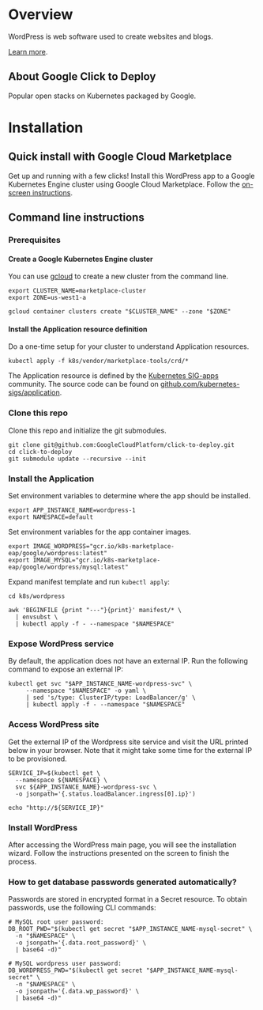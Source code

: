# Overview

WordPress is web software used to create websites and blogs.

[Learn more](https://wordpress.org/).

## About Google Click to Deploy

Popular open stacks on Kubernetes packaged by Google.

# Installation

## Quick install with Google Cloud Marketplace

Get up and running with a few clicks! Install this WordPress app to a
Google Kubernetes Engine cluster using Google Cloud Marketplace. Follow the
[on-screen instructions](https://console.cloud.google.com/launcher/details/google/wordpress).

## Command line instructions

### Prerequisites

#### Create a Google Kubernetes Engine cluster

You can use [gcloud](https://cloud.google.com/sdk/gcloud/) to create a new
cluster from the command line.

```shell
export CLUSTER_NAME=marketplace-cluster
export ZONE=us-west1-a

gcloud container clusters create "$CLUSTER_NAME" --zone "$ZONE"
```

#### Install the Application resource definition

Do a one-time setup for your cluster to understand Application resources.

```shell
kubectl apply -f k8s/vendor/marketplace-tools/crd/*
```

The Application resource is defined by the
[Kubernetes SIG-apps](https://github.com/kubernetes/community/tree/master/sig-apps)
community. The source code can be found on
[github.com/kubernetes-sigs/application](https://github.com/kubernetes-sigs/application).

### Clone this repo

Clone this repo and initialize the git submodules.

```shell
git clone git@github.com:GoogleCloudPlatform/click-to-deploy.git
cd click-to-deploy
git submodule update --recursive --init
```

### Install the Application

Set environment variables to determine where the app should be installed.

```shell
export APP_INSTANCE_NAME=wordpress-1
export NAMESPACE=default
```

Set environment variables for the app container images.

```shell
export IMAGE_WORDPRESS="gcr.io/k8s-marketplace-eap/google/wordpress:latest"
export IMAGE_MYSQL="gcr.io/k8s-marketplace-eap/google/wordpress/mysql:latest"
```

Expand manifest template and run `kubectl apply`:

```
cd k8s/wordpress

awk 'BEGINFILE {print "---"}{print}' manifest/* \
  | envsubst \
  | kubectl apply -f - --namespace "$NAMESPACE"
```

### Expose WordPress service

By default, the application does not have an external IP. Run the
following command to expose an external IP:

```
kubectl get svc "$APP_INSTANCE_NAME-wordpress-svc" \
     --namespace "$NAMESPACE" -o yaml \
     | sed 's/type: ClusterIP/type: LoadBalancer/g' \
     | kubectl apply -f - --namespace "$NAMESPACE"
```

### Access WordPress site

Get the external IP of the Wordpress site service and visit
the URL printed below in your browser. Note that it might take
some time for the external IP to be provisioned.

```
SERVICE_IP=$(kubectl get \
  --namespace ${NAMESPACE} \
  svc ${APP_INSTANCE_NAME}-wordpress-svc \
  -o jsonpath='{.status.loadBalancer.ingress[0].ip}')

echo "http://${SERVICE_IP}"
```

### Install WordPress

After accessing the WordPress main page, you will see the installation wizard.
Follow the instructions presented on the screen to finish the process.

### How to get database passwords generated automatically?

Passwords are stored in encrypted format in a Secret resource. To obtain passwords,
use the following CLI commands:

```
# MySQL root user password:
DB_ROOT_PWD="$(kubectl get secret "$APP_INSTANCE_NAME-mysql-secret" \
  -n "$NAMESPACE" \
  -o jsonpath='{.data.root_password}' \
  | base64 -d)"

# MySQL wordpress user password:
DB_WORDPRESS_PWD="$(kubectl get secret "$APP_INSTANCE_NAME-mysql-secret" \
  -n "$NAMESPACE" \
  -o jsonpath='{.data.wp_password}' \
  | base64 -d)"
```